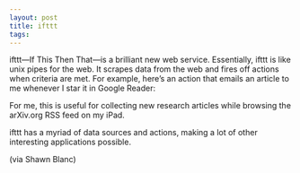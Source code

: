 ```yaml
---
layout: post
title: ifttt
tags: 
---
```

ifttt—If This Then That—is a brilliant new web service. Essentially, ifttt is like unix pipes for the web. It scrapes data from the web and fires off actions when criteria are met. For example, here’s an action that emails an article to me whenever I star it in Google Reader:



For me, this is useful for collecting new research articles while browsing the arXiv.org RSS feed on my iPad.

ifttt has a myriad of data sources and actions, making a lot of other interesting applications possible.

(via Shawn Blanc)
